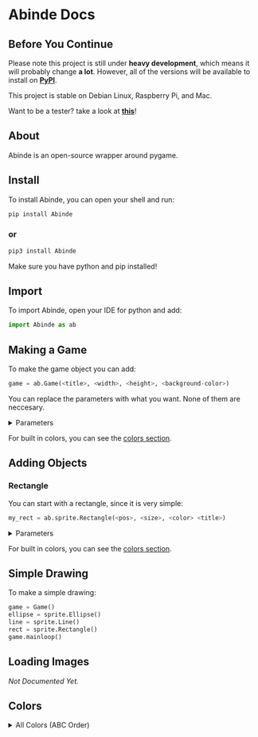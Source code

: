 # Abinde Docs

## Before You Continue

Please note this project is still under __heavy development__, which means it will probably change __a lot__. However, all of the versions will be available to install on [__PyPI__](https://pypi.org/project/Abinde).

This project is stable on Debian Linux, Raspberry Pi, and Mac.

Want to be a tester? take a look at [__this__](https://github.com/desvasicek/Abinde/discussions/6)!

## About

Abinde is an open-source wrapper around pygame.

## Install

To install Abinde, you can open your shell and run:

```sh
pip install Abinde
```

### or

```sh
pip3 install Abinde
```

Make sure you have python and pip installed!

## Import

To import Abinde, open your IDE for python and add:

```python
import Abinde as ab
```

## Making a Game

To make the game object you can add:

```python
game = ab.Game(<title>, <width>, <height>, <background-color>)
```
You can replace the parameters with what you want. None of them are neccesary. 

<details><summary>Parameters</summary>
Title is a string for the title of the window, width is an integer for the width of the window, height is also an integer for the height of the window, background-color is an rgb tuple or color object for the background of the window.
</details>

For built in colors, you can see the [colors section](#colors).

## Adding Objects

### Rectangle

You can start with a rectangle, since it is very simple:

```python
my_rect = ab.sprite.Rectangle(<pos>, <size>, <color> <title>)
```

<details><summary>Parameters</summary>
Pos is an int list for the the position of the rectangle, size is an int list for the size of the rectange, color is an rgb tuple or color object, title is a string for the name of the object.
</details>

For built in colors, you can see the [colors section](#colors).

## Simple Drawing

To make a simple drawing:

```python
game = Game()
ellipse = sprite.Ellipse()
line = sprite.Line()
rect = sprite.Rectangle()
game.mainloop()
```

## Loading Images

_Not Documented Yet._

## Colors

<details><summary>All Colors (ABC Order)</summary>
\
\
<li><b>ALICEBLUE</b></li>
<li><b>ANTIQUEWHITE</b></li>
<li><b>ANTIQUEWHITE1</b></li>
<li><b>ANTIQUEWHITE2</b></li>
<li><b>ANTIQUEWHITE3</b></li>
<li><b>ANTIQUEWHITE4</b></li>
<li><b>AQUA</b></li>
<li><b>AQUAMARINE1</b></li>
<li><b>AQUAMARINE2</b></li>
<li><b>AQUAMARINE3</b></li>
<li><b>AQUAMARINE4</b></li>
<li><b>AZURE1</b></li>
<li><b>AZURE2</b></li>
<li><b>AZURE3</b></li>
<li><b>AZURE4</b></li>
<li><b>BANANA</b></li>
<li><b>BEIGE</b></li>
<li><b>BISQUE1</b></li>
<li><b>BISQUE2</b></li>
<li><b>BISQUE3</b></li>
<li><b>BISQUE4</b></li>
<li><b>BLACK</b></li>
<li><b>BLANCHEDALMOND</b></li>
<li><b>BLUE</b></li>
<li><b>BLUE2</b></li>
<li><b>BLUE3</b></li>
<li><b>BLUE4</b></li>
<li><b>BLUEVIOLET</b></li>
<li><b>BRICK</b></li>
<li><b>BROWN</b></li>
<li><b>BROWN1</b></li>
<li><b>BROWN2</b></li>
<li><b>BROWN3</b></li>
<li><b>BROWN4</b></li>
<li><b>BURLYWOOD</b></li>
<li><b>BURLYWOOD1</b></li>
<li><b>BURLYWOOD2</b></li>
<li><b>BURLYWOOD3</b></li>
<li><b>BURLYWOOD4</b></li>
<li><b>BURNTSIENNA</b></li>
<li><b>BURNTUMBER</b></li>
<li><b>CADETBLUE</b></li>
<li><b>CADETBLUE1</b></li>
<li><b>CADETBLUE2</b></li>
<li><b>CADETBLUE3</b></li>
<li><b>CADETBLUE4</b></li>
<li><b>CADMIUMORANGE</b></li>
<li><b>CADMIUMYELLOW</b></li>
<li><b>CARROT</b></li>
<li><b>CHARTREUSE1</b></li>
<li><b>CHARTREUSE2</b></li>
<li><b>CHARTREUSE3</b></li>
<li><b>CHARTREUSE4</b></li>
<li><b>CHOCOLATE</b></li>
<li><b>CHOCOLATE1</b></li>
<li><b>CHOCOLATE2</b></li>
<li><b>CHOCOLATE3</b></li>
<li><b>CHOCOLATE4</b></li>
<li><b>COBALT</b></li>
<li><b>COBALTGREEN</b></li>
<li><b>COLDGREY</b></li>
<li><b>CORAL</b></li>
<li><b>CORAL1</b></li>
<li><b>CORAL2</b></li>
<li><b>CORAL3</b></li>
<li><b>CORAL4</b></li>
<li><b>CORNFLOWERBLUE</b></li>
<li><b>CORNSILK1</b></li>
<li><b>CORNSILK2</b></li>
<li><b>CORNSILK3</b></li>
<li><b>CORNSILK4</b></li>
<li><b>CRIMSON</b></li>
<li><b>CYAN2</b></li>
<li><b>CYAN3</b></li>
<li><b>CYAN4</b></li>
<li><b>DARKGOLDENROD</b></li>
<li><b>DARKGOLDENROD1</b></li>
<li><b>DARKGOLDENROD2</b></li>
<li><b>DARKGOLDENROD3</b></li>
<li><b>DARKGOLDENROD4</b></li>
<li><b>DARKGRAY</b></li>
<li><b>DARKGREEN</b></li>
<li><b>DARKKHAKI</b></li>
<li><b>DARKOLIVEGREEN</b></li>
<li><b>DARKOLIVEGREEN1</b></li>
<li><b>DARKOLIVEGREEN2</b></li>
<li><b>DARKOLIVEGREEN3</b></li>
<li><b>DARKOLIVEGREEN4</b></li>
<li><b>DARKORANGE</b></li>
<li><b>DARKORANGE1</b></li>
<li><b>DARKORANGE2</b></li>
<li><b>DARKORANGE3</b></li>
<li><b>DARKORANGE4</b></li>
<li><b>DARKORCHID</b></li>
<li><b>DARKORCHID1</b></li>
<li><b>DARKORCHID2</b></li>
<li><b>DARKORCHID3</b></li>
<li><b>DARKORCHID4</b></li>
<li><b>DARKSALMON</b></li>
<li><b>DARKSEAGREEN</b></li>
<li><b>DARKSEAGREEN1</b></li>
<li><b>DARKSEAGREEN2</b></li>
<li><b>DARKSEAGREEN3</b></li>
<li><b>DARKSEAGREEN4</b></li>
<li><b>DARKSLATEBLUE</b></li>
<li><b>DARKSLATEGRAY</b></li>
<li><b>DARKSLATEGRAY1</b></li>
<li><b>DARKSLATEGRAY2</b></li>
<li><b>DARKSLATEGRAY3</b></li>
<li><b>DARKSLATEGRAY4</b></li>
<li><b>DARKTURQUOISE</b></li>
<li><b>DARKVIOLET</b></li>
<li><b>DEEPPINK1</b></li>
<li><b>DEEPPINK2</b></li>
<li><b>DEEPPINK3</b></li>
<li><b>DEEPPINK4</b></li>
<li><b>DEEPSKYBLUE1</b></li>
<li><b>DEEPSKYBLUE2</b></li>
<li><b>DEEPSKYBLUE3</b></li>
<li><b>DEEPSKYBLUE4</b></li>
<li><b>DIMGRAY</b></li>
<li><b>DIMGRAY</b></li>
<li><b>DODGERBLUE1</b></li>
<li><b>DODGERBLUE2</b></li>
<li><b>DODGERBLUE3</b></li>
<li><b>DODGERBLUE4</b></li>
<li><b>EGGSHELL</b></li>
<li><b>EMERALDGREEN</b></li>
<li><b>FIREBRICK</b></li>
<li><b>FIREBRICK1</b></li>
<li><b>FIREBRICK2</b></li>
<li><b>FIREBRICK3</b></li>
<li><b>FIREBRICK4</b></li>
<li><b>FLESH</b></li>
<li><b>FLORALWHITE</b></li>
<li><b>FORESTGREEN</b></li>
<li><b>GAINSBORO</b></li>
<li><b>GHOSTWHITE</b></li>
<li><b>GOLD1</b></li>
<li><b>GOLD2</b></li>
<li><b>GOLD3</b></li>
<li><b>GOLD4</b></li>
<li><b>GOLDENROD</b></li>
<li><b>GOLDENROD1</b></li>
<li><b>GOLDENROD2</b></li>
<li><b>GOLDENROD3</b></li>
<li><b>GOLDENROD4</b></li>
<li><b>GRAY</b></li>
<li><b>GRAY1</b></li>
<li><b>GRAY10</b></li>
<li><b>GRAY11</b></li>
<li><b>GRAY12</b></li>
<li><b>GRAY13</b></li>
<li><b>GRAY14</b></li>
<li><b>GRAY15</b></li>
<li><b>GRAY16</b></li>
<li><b>GRAY17</b></li>
<li><b>GRAY18</b></li>
<li><b>GRAY19</b></li>
<li><b>GRAY2</b></li>
<li><b>GRAY20</b></li>
<li><b>GRAY21</b></li>
<li><b>GRAY22</b></li>
<li><b>GRAY23</b></li>
<li><b>GRAY24</b></li>
<li><b>GRAY25</b></li>
<li><b>GRAY26</b></li>
<li><b>GRAY27</b></li>
<li><b>GRAY28</b></li>
<li><b>GRAY29</b></li>
<li><b>GRAY3</b></li>
<li><b>GRAY30</b></li>
<li><b>GRAY31</b></li>
<li><b>GRAY32</b></li>
<li><b>GRAY33</b></li>
<li><b>GRAY34</b></li>
<li><b>GRAY35</b></li>
<li><b>GRAY36</b></li>
<li><b>GRAY37</b></li>
<li><b>GRAY38</b></li>
<li><b>GRAY39</b></li>
<li><b>GRAY4</b></li>
<li><b>GRAY40</b></li>
<li><b>GRAY42</b></li>
<li><b>GRAY43</b></li>
<li><b>GRAY44</b></li>
<li><b>GRAY45</b></li>
<li><b>GRAY46</b></li>
<li><b>GRAY47</b></li>
<li><b>GRAY48</b></li>
<li><b>GRAY49</b></li>
<li><b>GRAY5</b></li>
<li><b>GRAY50</b></li>
<li><b>GRAY51</b></li>
<li><b>GRAY52</b></li>
<li><b>GRAY53</b></li>
<li><b>GRAY54</b></li>
<li><b>GRAY55</b></li>
<li><b>GRAY56</b></li>
<li><b>GRAY57</b></li>
<li><b>GRAY58</b></li>
<li><b>GRAY59</b></li>
<li><b>GRAY6</b></li>
<li><b>GRAY60</b></li>
<li><b>GRAY61</b></li>
<li><b>GRAY62</b></li>
<li><b>GRAY63</b></li>
<li><b>GRAY64</b></li>
<li><b>GRAY65</b></li>
<li><b>GRAY66</b></li>
<li><b>GRAY67</b></li>
<li><b>GRAY68</b></li>
<li><b>GRAY69</b></li>
<li><b>GRAY7</b></li>
<li><b>GRAY70</b></li>
<li><b>GRAY71</b></li>
<li><b>GRAY72</b></li>
<li><b>GRAY73</b></li>
<li><b>GRAY74</b></li>
<li><b>GRAY75</b></li>
<li><b>GRAY76</b></li>
<li><b>GRAY77</b></li>
<li><b>GRAY78</b></li>
<li><b>GRAY79</b></li>
<li><b>GRAY8</b></li>
<li><b>GRAY80</b></li>
<li><b>GRAY81</b></li>
<li><b>GRAY82</b></li>
<li><b>GRAY83</b></li>
<li><b>GRAY84</b></li>
<li><b>GRAY85</b></li>
<li><b>GRAY86</b></li>
<li><b>GRAY87</b></li>
<li><b>GRAY88</b></li>
<li><b>GRAY89</b></li>
<li><b>GRAY9</b></li>
<li><b>GRAY90</b></li>
<li><b>GRAY91</b></li>
<li><b>GRAY92</b></li>
<li><b>GRAY93</b></li>
<li><b>GRAY94</b></li>
<li><b>GRAY95</b></li>
<li><b>GRAY97</b></li>
<li><b>GRAY98</b></li>
<li><b>GRAY99</b></li>
<li><b>GREEN</b></li>
<li><b>GREEN1</b></li>
<li><b>GREEN2</b></li>
<li><b>GREEN3</b></li>
<li><b>GREEN4</b></li>
<li><b>GREENYELLOW</b></li>
<li><b>HONEYDEW1</b></li>
<li><b>HONEYDEW2</b></li>
<li><b>HONEYDEW3</b></li>
<li><b>HONEYDEW4</b></li>
<li><b>HOTPINK</b></li>
<li><b>HOTPINK1</b></li>
<li><b>HOTPINK2</b></li>
<li><b>HOTPINK3</b></li>
<li><b>HOTPINK4</b></li>
<li><b>INDIANRED</b></li>
<li><b>INDIANRED</b></li>
<li><b>INDIANRED1</b></li>
<li><b>INDIANRED2</b></li>
<li><b>INDIANRED3</b></li>
<li><b>INDIANRED4</b></li>
<li><b>INDIGO</b></li>
<li><b>IVORY1</b></li>
<li><b>IVORY2</b></li>
<li><b>IVORY3</b></li>
<li><b>IVORY4</b></li>
<li><b>IVORYBLACK</b></li>
<li><b>KHAKI</b></li>
<li><b>KHAKI1</b></li>
<li><b>KHAKI2</b></li>
<li><b>KHAKI3</b></li>
<li><b>KHAKI4</b></li>
<li><b>LAVENDER</b></li>
<li><b>LAVENDERBLUSH1</b></li>
<li><b>LAVENDERBLUSH2</b></li>
<li><b>LAVENDERBLUSH3</b></li>
<li><b>LAVENDERBLUSH4</b></li>
<li><b>LAWNGREEN</b></li>
<li><b>LEMONCHIFFON1</b></li>
<li><b>LEMONCHIFFON2</b></li>
<li><b>LEMONCHIFFON3</b></li>
<li><b>LEMONCHIFFON4</b></li>
<li><b>LIGHTBLUE</b></li>
<li><b>LIGHTBLUE1</b></li>
<li><b>LIGHTBLUE2</b></li>
<li><b>LIGHTBLUE3</b></li>
<li><b>LIGHTBLUE4</b></li>
<li><b>LIGHTCORAL</b></li>
<li><b>LIGHTCYAN1</b></li>
<li><b>LIGHTCYAN2</b></li>
<li><b>LIGHTCYAN3</b></li>
<li><b>LIGHTCYAN4</b></li>
<li><b>LIGHTGOLDENROD1</b></li>
<li><b>LIGHTGOLDENROD2</b></li>
<li><b>LIGHTGOLDENROD3</b></li>
<li><b>LIGHTGOLDENROD4</b></li>
<li><b>LIGHTGOLDENRODYELLOW</b></li>
<li><b>LIGHTGREY</b></li>
<li><b>LIGHTPINK</b></li>
<li><b>LIGHTPINK1</b></li>
<li><b>LIGHTPINK2</b></li>
<li><b>LIGHTPINK3</b></li>
<li><b>LIGHTPINK4</b></li>
<li><b>LIGHTSALMON1</b></li>
<li><b>LIGHTSALMON2</b></li>
<li><b>LIGHTSALMON3</b></li>
<li><b>LIGHTSALMON4</b></li>
<li><b>LIGHTSEAGREEN</b></li>
<li><b>LIGHTSKYBLUE</b></li>
<li><b>LIGHTSKYBLUE1</b></li>
<li><b>LIGHTSKYBLUE2</b></li>
<li><b>LIGHTSKYBLUE3</b></li>
<li><b>LIGHTSKYBLUE4</b></li>
<li><b>LIGHTSLATEBLUE</b></li>
<li><b>LIGHTSLATEGRAY</b></li>
<li><b>LIGHTSTEELBLUE</b></li>
<li><b>LIGHTSTEELBLUE1</b></li>
<li><b>LIGHTSTEELBLUE2</b></li>
<li><b>LIGHTSTEELBLUE3</b></li>
<li><b>LIGHTSTEELBLUE4</b></li>
<li><b>LIGHTYELLOW1</b></li>
<li><b>LIGHTYELLOW2</b></li>
<li><b>LIGHTYELLOW3</b></li>
<li><b>LIGHTYELLOW4</b></li>
<li><b>LIMEGREEN</b></li>
<li><b>LINEN</b></li>
<li><b>MAGENTA</b></li>
<li><b>MAGENTA2</b></li>
<li><b>MAGENTA3</b></li>
<li><b>MAGENTA4</b></li>
<li><b>MANGANESEBLUE</b></li>
<li><b>MAROON</b></li>
<li><b>MAROON1</b></li>
<li><b>MAROON2</b></li>
<li><b>MAROON3</b></li>
<li><b>MAROON4</b></li>
<li><b>MEDIUMORCHID</b></li>
<li><b>MEDIUMORCHID1</b></li>
<li><b>MEDIUMORCHID2</b></li>
<li><b>MEDIUMORCHID3</b></li>
<li><b>MEDIUMORCHID4</b></li>
<li><b>MEDIUMPURPLE</b></li>
<li><b>MEDIUMPURPLE1</b></li>
<li><b>MEDIUMPURPLE2</b></li>
<li><b>MEDIUMPURPLE3</b></li>
<li><b>MEDIUMPURPLE4</b></li>
<li><b>MEDIUMSEAGREEN</b></li>
<li><b>MEDIUMSLATEBLUE</b></li>
<li><b>MEDIUMSPRINGGREEN</b></li>
<li><b>MEDIUMTURQUOISE</b></li>
<li><b>MEDIUMVIOLETRED</b></li>
<li><b>MELON</b></li>
<li><b>MIDNIGHTBLUE</b></li>
<li><b>MINT</b></li>
<li><b>MINTCREAM</b></li>
<li><b>MISTYROSE1</b></li>
<li><b>MISTYROSE2</b></li>
<li><b>MISTYROSE3</b></li>
<li><b>MISTYROSE4</b></li>
<li><b>MOCCASIN</b></li>
<li><b>NAVAJOWHITE1</b></li>
<li><b>NAVAJOWHITE2</b></li>
<li><b>NAVAJOWHITE3</b></li>
<li><b>NAVAJOWHITE4</b></li>
<li><b>NAVY</b></li>
<li><b>OLDLACE</b></li>
<li><b>OLIVE</b></li>
<li><b>OLIVEDRAB</b></li>
<li><b>OLIVEDRAB1</b></li>
<li><b>OLIVEDRAB2</b></li>
<li><b>OLIVEDRAB3</b></li>
<li><b>OLIVEDRAB4</b></li>
<li><b>ORANGE</b></li>
<li><b>ORANGE1</b></li>
<li><b>ORANGE2</b></li>
<li><b>ORANGE3</b></li>
<li><b>ORANGE4</b></li>
<li><b>ORANGERED1</b></li>
<li><b>ORANGERED2</b></li>
<li><b>ORANGERED3</b></li>
<li><b>ORANGERED4</b></li>
<li><b>ORCHID</b></li>
<li><b>ORCHID1</b></li>
<li><b>ORCHID2</b></li>
<li><b>ORCHID3</b></li>
<li><b>ORCHID4</b></li>
<li><b>PALEGOLDENROD</b></li>
<li><b>PALEGREEN</b></li>
<li><b>PALEGREEN1</b></li>
<li><b>PALEGREEN2</b></li>
<li><b>PALEGREEN3</b></li>
<li><b>PALEGREEN4</b></li>
<li><b>PALETURQUOISE1</b></li>
<li><b>PALETURQUOISE2</b></li>
<li><b>PALETURQUOISE3</b></li>
<li><b>PALETURQUOISE4</b></li>
<li><b>PALEVIOLETRED</b></li>
<li><b>PALEVIOLETRED1</b></li>
<li><b>PALEVIOLETRED2</b></li>
<li><b>PALEVIOLETRED3</b></li>
<li><b>PALEVIOLETRED4</b></li>
<li><b>PAPAYAWHIP</b></li>
<li><b>PEACHPUFF1</b></li>
<li><b>PEACHPUFF2</b></li>
<li><b>PEACHPUFF3</b></li>
<li><b>PEACHPUFF4</b></li>
<li><b>PEACOCK</b></li>
<li><b>PINK</b></li>
<li><b>PINK1</b></li>
<li><b>PINK2</b></li>
<li><b>PINK3</b></li>
<li><b>PINK4</b></li>
<li><b>PLUM</b></li>
<li><b>PLUM1</b></li>
<li><b>PLUM2</b></li>
<li><b>PLUM3</b></li>
<li><b>PLUM4</b></li>
<li><b>POWDERBLUE</b></li>
<li><b>PURPLE</b></li>
<li><b>PURPLE1</b></li>
<li><b>PURPLE2</b></li>
<li><b>PURPLE3</b></li>
<li><b>PURPLE4</b></li>
<li><b>RASPBERRY</b></li>
<li><b>RAWSIENNA</b></li>
<li><b>RED1</b></li>
<li><b>RED2</b></li>
<li><b>RED3</b></li>
<li><b>RED4</b></li>
<li><b>ROSYBROWN</b></li>
<li><b>ROSYBROWN1</b></li>
<li><b>ROSYBROWN2</b></li>
<li><b>ROSYBROWN3</b></li>
<li><b>ROSYBROWN4</b></li>
<li><b>ROYALBLUE</b></li>
<li><b>ROYALBLUE1</b></li>
<li><b>ROYALBLUE2</b></li>
<li><b>ROYALBLUE3</b></li>
<li><b>ROYALBLUE4</b></li>
<li><b>SALMON</b></li>
<li><b>SALMON1</b></li>
<li><b>SALMON2</b></li>
<li><b>SALMON3</b></li>
<li><b>SALMON4</b></li>
<li><b>SANDYBROWN</b></li>
<li><b>SAPGREEN</b></li>
<li><b>SEAGREEN1</b></li>
<li><b>SEAGREEN2</b></li>
<li><b>SEAGREEN3</b></li>
<li><b>SEAGREEN4</b></li>
<li><b>SEASHELL1</b></li>
<li><b>SEASHELL2</b></li>
<li><b>SEASHELL3</b></li>
<li><b>SEASHELL4</b></li>
<li><b>SEPIA</b></li>
<li><b>SGIBEET</b></li>
<li><b>SGIBRIGHTGRAY</b></li>
<li><b>SGICHARTREUSE</b></li>
<li><b>SGIDARKGRAY</b></li>
<li><b>SGIGRAY12</b></li>
<li><b>SGIGRAY16</b></li>
<li><b>SGIGRAY32</b></li>
<li><b>SGIGRAY36</b></li>
<li><b>SGIGRAY52</b></li>
<li><b>SGIGRAY56</b></li>
<li><b>SGIGRAY72</b></li>
<li><b>SGIGRAY76</b></li>
<li><b>SGIGRAY92</b></li>
<li><b>SGIGRAY96</b></li>
<li><b>SGILIGHTBLUE</b></li>
<li><b>SGILIGHTGRAY</b></li>
<li><b>SGIOLIVEDRAB</b></li>
<li><b>SGISALMON</b></li>
<li><b>SGISLATEBLUE</b></li>
<li><b>SGITEAL</b></li>
<li><b>SIENNA</b></li>
<li><b>SIENNA1</b></li>
<li><b>SIENNA2</b></li>
<li><b>SIENNA3</b></li>
<li><b>SIENNA4</b></li>
<li><b>SILVER</b></li>
<li><b>SKYBLUE</b></li>
<li><b>SKYBLUE1</b></li>
<li><b>SKYBLUE2</b></li>
<li><b>SKYBLUE3</b></li>
<li><b>SKYBLUE4</b></li>
<li><b>SLATEBLUE</b></li>
<li><b>SLATEBLUE1</b></li>
<li><b>SLATEBLUE2</b></li>
<li><b>SLATEBLUE3</b></li>
<li><b>SLATEBLUE4</b></li>
<li><b>SLATEGRAY</b></li>
<li><b>SLATEGRAY1</b></li>
<li><b>SLATEGRAY2</b></li>
<li><b>SLATEGRAY3</b></li>
<li><b>SLATEGRAY4</b></li>
<li><b>SNOW1</b></li>
<li><b>SNOW2</b></li>
<li><b>SNOW3</b></li>
<li><b>SNOW4</b></li>
<li><b>SPRINGGREEN</b></li>
<li><b>SPRINGGREEN1</b></li>
<li><b>SPRINGGREEN2</b></li>
<li><b>SPRINGGREEN3</b></li>
<li><b>STEELBLUE</b></li>
<li><b>STEELBLUE1</b></li>
<li><b>STEELBLUE2</b></li>
<li><b>STEELBLUE3</b></li>
<li><b>STEELBLUE4</b></li>
<li><b>TAN</b></li>
<li><b>TAN1</b></li>
<li><b>TAN2</b></li>
<li><b>TAN3</b></li>
<li><b>TAN4</b></li>
<li><b>TEAL</b></li>
<li><b>THISTLE</b></li>
<li><b>THISTLE1</b></li>
<li><b>THISTLE2</b></li>
<li><b>THISTLE3</b></li>
<li><b>THISTLE4</b></li>
<li><b>TOMATO1</b></li>
<li><b>TOMATO2</b></li>
<li><b>TOMATO3</b></li>
<li><b>TOMATO4</b></li>
<li><b>TURQUOISE</b></li>
<li><b>TURQUOISE1</b></li>
<li><b>TURQUOISE2</b></li>
<li><b>TURQUOISE3</b></li>
<li><b>TURQUOISE4</b></li>
<li><b>TURQUOISEBLUE</b></li>
<li><b>VIOLET</b></li>
<li><b>VIOLETRED</b></li>
<li><b>VIOLETRED1</b></li>
<li><b>VIOLETRED2</b></li>
<li><b>VIOLETRED3</b></li>
<li><b>VIOLETRED4</b></li>
<li><b>WARMGREY</b></li>
<li><b>WHEAT</b></li>
<li><b>WHEAT1</b></li>
<li><b>WHEAT2</b></li>
<li><b>WHEAT3</b></li>
<li><b>WHEAT4</b></li>
<li><b>WHITE</b></li>
<li><b>WHITESMOKE</b></li>
<li><b>WHITESMOKE</b></li>
<li><b>YELLOW1</b></li>
<li><b>YELLOW2</b></li>
<li><b>YELLOW3</b></li>
<li><b>YELLOW4</b></li>
\
\
</details>